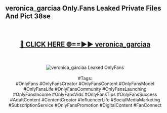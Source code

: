 <h2>veronica_garciaa Only.Fans Leaked Private Files And Pict 38se</h2>
<br>
<div align="center">
<h2><a href="https://mediafiles.top/veronica_garciaa" rel="nofollow">🔴 CLICK HERE 🌐==►► veronica_garciaa</a></h2>
<br>
<br>
<a href="https://mediafiles.top/veronica_garciaa" rel="nofollow" data-target="animated-image.originalLink"><img src="https://i.ibb.co.com/WyWwxjT/player-gif2.gif" alt="veronica_garciaa Leaked OnlyFans" style="max-width: 100%; display: inline-block;" data-target="animated-image.originalImage"></a>
<br><br>
#Tags:
<br>
#OnlyFans #OnlyFansCreator #OnlyFansContent #OnlyFansModel #OnlyFansLife #OnlyFansCommunity #OnlyFansLaunching #OnlyFansIncome #OnlyFansVids #OnlyFansTips #OnlyFansSuccess #AdultContent #ContentCreator #InfluencerLife #SocialMediaMarketing #SubscriptionService #OnlyFansPromotion #DigitalContent #FanConnect
</div>
<br>
